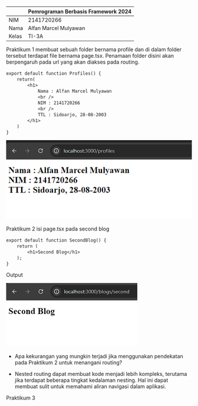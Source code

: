 |  | Pemrograman Berbasis Framework 2024 |
| ----------- | --------- |
| NIM | 2141720266 |
| Nama | Alfan Marcel Mulyawan |
| Kelas | TI-3A |

Praktikum 1
membuat sebuah folder bernama profile dan di dalam folder tersebut terdapat file bernama page.tsx. Penamaan folder disini akan berpengaruh pada url yang akan diakses pada routing.

    export default function Profiles() {
        return(
            <h1>
                Nama : Alfan Marcel Mulyawan
                <br />
                NIM : 2141720266
                <br />
                TTL : Sidoarjo, 28-08-2003
            </h1>
        )
    }
![round](assets/01.png)

Praktikum 2
isi page.tsx pada second blog

    export default function SecondBlog() {
        return (
            <h1>Second Blog</h1>
        );
    } 
Output

![round](assets/02.png)
 - Apa kekurangan yang mungkin terjadi jika menggunakan pendekatan pada Praktikum 2 untuk menangani routing?

* Nested routing dapat membuat kode menjadi lebih kompleks, terutama jika terdapat beberapa tingkat kedalaman nesting. Hal ini dapat membuat sulit untuk memahami aliran navigasi dalam aplikasi.

Praktikum 3
